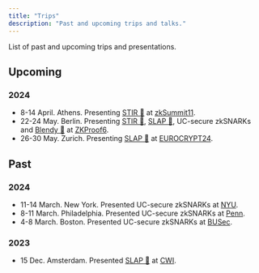 ```yaml
---
title: "Trips"
description: "Past and upcoming trips and talks."
---
```


List of past and upcoming trips and presentations. 

## Upcoming
### 2024

- 8-14 April. Athens. Presenting [STIR 🥣](/papers/stir) at [zkSummit11](https://www.zksummit.com/).
- 22-24 May. Berlin. Presenting [STIR 🥣](/papers/stir), [SLAP 👋](/papers/slap), UC-secure zkSNARKs and [Blendy 🍹](https://gfenzi.io/papers/blendy-sumcheck/) at [ZKProof6](https://zkproof.org/events/zkproof-6-berlin/).
- 26-30 May. Zurich. Presenting [SLAP 👋](/papers/slap) at [EUROCRYPT24](https://eurocrypt.iacr.org/2024/).

## Past
### 2024

- 11-14 March. New York. Presented UC-secure zkSNARKs at [NYU](https://cs.nyu.edu/home/index.html).
- 8-11 March. Philadelphia. Presented UC-secure zkSNARKs at [Penn](https://www.upenn.edu/).
- 4-8 March. Boston. Presented UC-secure zkSNARKs at [BUSec](https://www.bu.edu/cs/groups/busec/).

### 2023

- 15 Dec. Amsterdam. Presented [SLAP 👋](/papers/slap) at [CWI](https://www.cwi.nl/en/).
